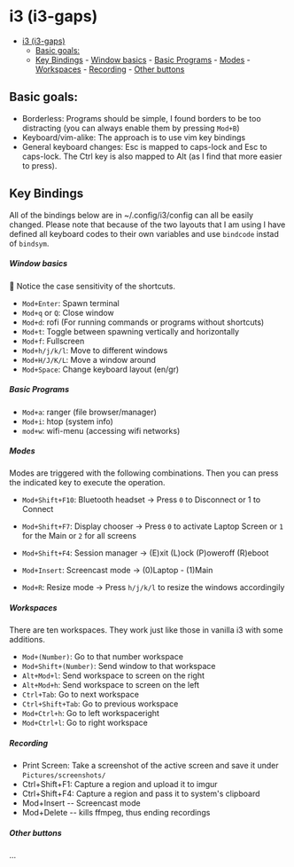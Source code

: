# i3 (i3-gaps)

<!-- TOC -->

- [i3 (i3-gaps)](#i3-i3-gaps)
  - [Basic goals:](#basic-goals)
  - [Key Bindings](#key-bindings)
        - [Window basics](#window-basics)
        - [Basic Programs](#basic-programs)
        - [Modes](#modes)
        - [Workspaces](#workspaces)
        - [Recording](#recording)
        - [Other buttons](#other-buttons)

<!-- /TOC -->

## Basic goals:
* Borderless: Programs should be simple, I found borders to be too distracting (you can always enable them by pressing `Mod+B`)
* Keyboard/vim-alike: The approach is to use vim key bindings
* General keyboard changes: Esc is mapped to caps-lock and Esc to caps-lock. The Ctrl key is also mapped to Alt (as I find that more easier to press).

## Key Bindings
All of the bindings below are in ~/.config/i3/config can all be easily changed. Please note that because of the two layouts that I am using I have defined all keyboard codes to their own variables and use `bindcode` instad of `bindsym`.

##### Window basics
:rotating_light: Notice the case sensitivity of the shortcuts.

* `Mod+Enter`: Spawn terminal
* `Mod+q` or `Q`: Close window
* `Mod+d`: rofi (For running commands or programs without shortcuts)
* `Mod+t`: Toggle between spawning vertically and horizontally
* `Mod+f`: Fullscreen
* `Mod+h/j/k/l`: Move to different windows
* `Mod+H/J/K/L`: Move a window around
* `Mod+Space`: Change keyboard layout (en/gr)

##### Basic Programs

* `Mod+a`: ranger (file browser/manager)
* `Mod+i`: htop (system info)
* `mod+w`: wifi-menu (accessing wifi networks)

##### Modes

Modes are triggered with the following combinations. Then you can press the indicated key to execute the operation.

* `Mod+Shift+F10`: Bluetooth headset -> Press `0` to Disconnect or 1 to Connect

* `Mod+Shift+F7`: Display chooser -> Press `0` to activate Laptop Screen or `1` for the Main or `2` for all screens

* `Mod+Shift+F4`: Session manager -> (E)xit (L)ock (P)oweroff (R)eboot

* `Mod+Insert`: Screencast mode -> (0)Laptop - (1)Main

* `Mod+R`: Resize mode -> Press `h/j/k/l` to resize the windows accordingily


##### Workspaces

There are ten workspaces. They work just like those in vanilla i3 with some additions.

* `Mod+(Number)`: Go to that number workspace
* `Mod+Shift+(Number)`: Send window to that workspace
* `Alt+Mod+l`: Send workspace to screen on the right
* `Alt+Mod+h`: Send workspace to screen on the left
* `Ctrl+Tab`: Go to next workspace
* `Ctrl+Shift+Tab`: Go to previous workspace
* `Mod+Ctrl+h`: Go to left workspaceright
* `Mod+Ctrl+l`: Go to right workspace

##### Recording

* Print Screen: Take a screenshot of the active screen and save it under `Pictures/screenshots/`
* Ctrl+Shift+F1: Capture a region and upload it to imgur
* Ctrl+Shift+F4: Capture a region and pass it to system's clipboard
* Mod+Insert -- Screencast mode
* Mod+Delete -- kills ffmpeg, thus ending recordings

##### Other buttons

...